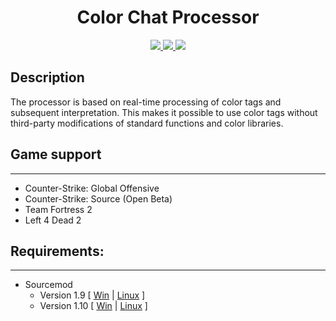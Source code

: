 <h1 align="center">Color Chat Processor</h1>
<p align="center">
    <a href = "https://travis-ci.org/github/Nullent/CCProcessor/builds" title = "Build Status">
        <img src="https://travis-ci.org/Nullent/CCProcessor.svg?branch=master" />
    </a>
    <a href = "https://discord.gg/ChTyPUG" title = "Online support">
        <img src="https://img.shields.io/discord/494942123548868609" />
    </a>
    <a href="./releases" title="Releases">
        <img src="https://img.shields.io/github/v/release/Nullent/CCProcessor" />
    </a>
</p>

## Description
The processor is based on real-time processing of color tags and subsequent interpretation.
This makes it possible to use color tags without third-party modifications of standard functions and color libraries.

## Game support
---------
- Counter-Strike: Global Offensive
- Counter-Strike: Source (Open Beta)
- Team Fortress 2
- Left 4 Dead 2

## Requirements:
-------------
- Sourcemod 
    - Version 1.9 [ [Win](http://sourcemod.net/latest.php?os=windows&version=1.9) | [Linux](http://sourcemod.net/latest.php?os=linux&version=1.9) ]
    - Version 1.10 [ [Win](http://sourcemod.net/latest.php?os=windows&version=1.10) | [Linux](http://sourcemod.net/latest.php?os=linux&version=1.10) ]
